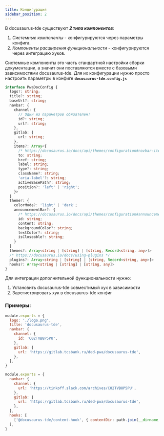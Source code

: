 ```yaml
---
title: Конфигурация
sidebar_position: 2
---
```


В docusaurus-tde существуют _**2 типа компонентов**_:

1. _Системные компоненты_ - конфигурируются через параметры конфига.
2. _Компоненты расширения функциональности_ - конфигурируются через интеграцию хуков.

Системные компоненты это часть стандартной настройки сборки документации,
а значит они поставляются вместе с базовыми зависимостями docusaurus-tde. Для их конфигурации нужно
просто настроить параметры в конфиге **`docusaurus-tde.config.js`**

```typescript
interface PwaDocConfig {
  logo?: string;
  title?: string;
  baseUrl?: string;
  navbar: {
    channel: {
      // Один из параметров обязателен!
      id?: string;
      url?: string;
    },
    gitlab: {
      url: string;
    },
    items?: Array<{
      /* https://docusaurus.io/docs/api/themes/configuration#navbar-items */
      to: string;
      href: string;
      label: string;
      type?: string;
      className?: string;
      'aria-label'?: string;
      activeBasePath?: string;
      position?: 'left' | 'right';
    }>
  }
  theme?: {
    colorMode?: 'light' | 'dark';
    announcementBar?: {
      /* https://docusaurus.io/docs/api/themes/configuration#announcement-bar */
      id: string;
      content: string;
      backgroundColor?: string;
      textColor?: string;
      isCloseable?: string;
    }
  }
  themes?: Array<string | [string] | [string, Record<string, any>]>
  /* https://docusaurus.io/docs/using-plugins */
  plugins?: Array<string | [string] | [string, Record<string, any>]>
  hooks?: Array<string | [string] | [string, any]>
}
```

Для интеграции дополнительной функциональности нужно:
1. Установить docusaurus-tde совместимый хук в зависимости
2. Зарегистрировать хук в docusaurus-tde конфиг

### Примеры:

```js
module.exports = {
  logo: './logo.png',
  title: 'docusaurus-tde',
  navbar: {
    channel: {
      id: 'C02TVB8P5PU',
    },
    gitlab: {
      url: 'https://gitlab.tcsbank.ru/ded-pwa/docusaurus-tde',
    },
  },
}
```

```js
module.exports = {
  navbar: {
    channel: {
      url: 'https://tinkoff.slack.com/archives/C02TVB8P5PU',
    },
    gitlab: {
      url: 'https://gitlab.tcsbank.ru/ded-pwa/docusaurus-tde',
    },
  },
  hooks: [
    ['@docusaurus-tde/content-hook', { contentDir: path.join(__dirname, 'content') }],
  ],
}
```
